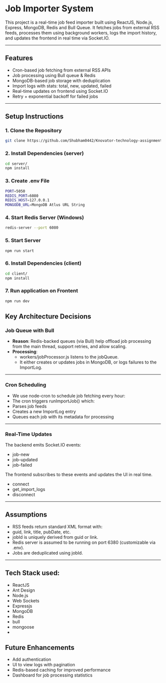 # Job Importer System

This project is a real-time job feed importer built using ReactJS, Node.js, Express, MongoDB, Redis and Bull Queue. It fetches jobs from external RSS feeds, processes them using background workers, logs the import history, and updates the frontend in real time via Socket.IO.

---

## Features

- Cron-based job fetching from external RSS APIs
- Job processing using Bull queue & Redis
- MongoDB-based job storage with deduplication
- Import logs with stats: total, new, updated, failed
- Real-time updates on frontend using Socket.IO
- Retry + exponential backoff for failed jobs

---

## Setup Instructions

### 1. Clone the Repository

```bash
git clone https://github.com/Shubham0442/Knovator-technology-assignment.git
```

### 2. Install Dependencies (server)

```bash
cd server/
npm install
```

### 3. Create .env File

```bash
PORT=5050
REDIS_PORT=6080
REDIS_HOST=127.0.0.1
MONGODB_URL=MongoDB Atlus URL String
```

### 4. Start Redis Server (Windows)

```bash
redis-server --port 6080
```

### 5. Start Server

```bash
npm run start
```

### 6. Install Dependencies (client)

```bash
cd client/
npm install
```

### 7. Run application on Frontent

```bash
npm run dev
```

## Key Architecture Decisions

### Job Queue with Bull

- **Reason**: Redis-backed queues (via Bull) help offload job processing from the main thread, support retries, and allow scaling.
- **Processing**:
  - workers/jobProcessor.js listens to the jobQueue.
  - It either creates or updates jobs in MongoDB, or logs failures to the ImportLog.

---

### Cron Scheduling

- We use node-cron to schedule job fetching every hour:
- The cron triggers runImportJob() which:
- Parses job feeds
- Creates a new ImportLog entry
- Queues each job with its metadata for processing

---

### Real-Time Updates

The backend emits Socket.IO events:

- job-new
- job-updated
- job-failed

The frontend subscribes to these events and updates the UI in real time.

- connect
- get_import_logs
- disconnect

---

## Assumptions

- RSS feeds return standard XML format with:
- guid, link, title, pubDate, etc.
- jobId is uniquely derived from guid or link.
- Redis server is assumed to be running on port 6380 (customizable via .env).
- Jobs are deduplicated using jobId.

---

## Tech Stack used:
- ReactJS
- Ant Design
- Node.js
- Web Sockets
- Expressjs
- MongoDB
- Redis
- bull
- mongoose
- 

## Future Enhancements

- Add authentication
- UI to view logs with pagination
- Redis-based caching for improved performance
- Dashboard for job processing statistics

